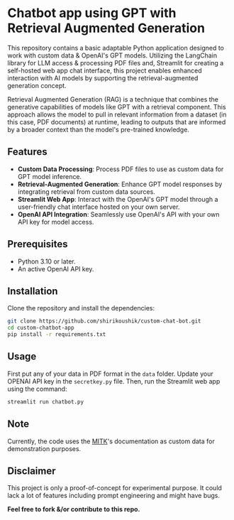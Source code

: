 # Chatbot app using GPT with Retrieval Augmented Generation

This repository contains a basic adaptable Python application designed to work with custom data & OpenAI's GPT models.
Utilizing the LangChain library for LLM access & processing PDF files and, Streamlit for creating a self-hosted web app 
chat interface, this project enables enhanced interaction with AI models by supporting the retrieval-augmented generation
concept.

Retrieval Augmented Generation (RAG) is a technique that combines the generative capabilities of models like GPT with 
a retrieval component. This approach allows the model to pull in relevant information from a dataset (in this case, PDF 
documents) at runtime, leading to outputs that are informed by a broader context than the model's pre-trained knowledge.


## Features

- **Custom Data Processing**: Process PDF files to use as custom data for GPT model inference.
- **Retrieval-Augmented Generation**: Enhance GPT model responses by integrating retrieval from custom data sources.
- **Streamlit Web App**: Interact with the OpenAI's GPT model through a user-friendly chat interface hosted on your own server.
- **OpenAI API Integration**: Seamlessly use OpenAI's API with your own API key for model access.

## Prerequisites

- Python 3.10 or later.
- An active OpenAI API key.

## Installation

Clone the repository and install the dependencies:
```bash
git clone https://github.com/shirikoushik/custom-chat-bot.git
cd custom-chatbot-app
pip install -r requirements.txt
```

## Usage

First put any of your data in PDF format in the `data` folder. Update your OPENAI API key in the `secretkey.py` file.
Then, run the Streamlit web app using the command:
```bash
streamlit run chatbot.py
```

## Note
Currently, the code uses the [MITK](https://www.mitk.org)'s documentation as custom data for demonstration purposes.

## Disclaimer
This project is only a proof-of-concept for experimental purpose. It could lack a lot of features including prompt 
engineering and might have bugs. 

**Feel free to fork &/or contribute to this repo.**
